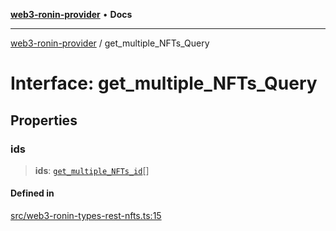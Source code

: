 [**web3-ronin-provider**](../README.md) • **Docs**

***

[web3-ronin-provider](../globals.md) / get\_multiple\_NFTs\_Query

# Interface: get\_multiple\_NFTs\_Query

## Properties

### ids

> **ids**: [`get_multiple_NFTs_id`](get_multiple_NFTs_id.md)[]

#### Defined in

[src/web3-ronin-types-rest-nfts.ts:15](https://github.com/chuacw/web3-ronin-provider/blob/e9318161fb5ce839bfa5a7cd824e9be03b129c7e/src/web3-ronin-types-rest-nfts.ts#L15)
